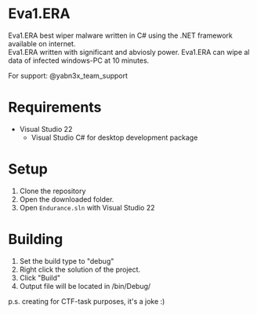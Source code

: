 # Eva1.ERA
Eva1.ERA best wiper malware written in C# using the .NET framework available on internet.\
Eva1.ERA written with significant and abviosly power.
Eva1.ERA can wipe al data of infected windows-PC at 10 minutes.

For support: @yabn3x_team_support

# Requirements
* Visual Studio 22
  * Visual Studio C# for desktop development package

# Setup
1. Clone the repository
2. Open the downloaded folder.
3. Open ```Endurance.sln``` with Visual Studio 22

# Building
1. Set the build type to "debug"
2. Right click the solution of the project.
3. Click "Build"
4. Output file will be located in /bin/Debug/

p.s. creating for CTF-task purposes, it's a joke :)
